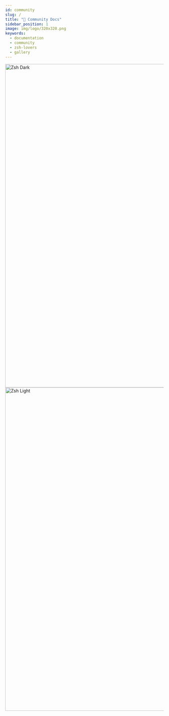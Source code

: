 ```yaml
---
id: community
slug: /
title: "👥 Community Docs"
sidebar_position: 1
image: img/logo/320x320.png
keywords:
  - documentation
  - community
  - zsh-lovers
  - gallery
---
```


<!-- @format -->

<div className="RightView">
  <img className="ImageView" height="1024" width="768" src="/img/zsh/zsh1.png#gh-dark-mode-only" alt="Zsh Dark" />
  <img className="ImageView" height="1024" width="768" src="/img/zsh/zsh2.png#gh-light-mode-only" alt="Zsh Light" />
</div>
